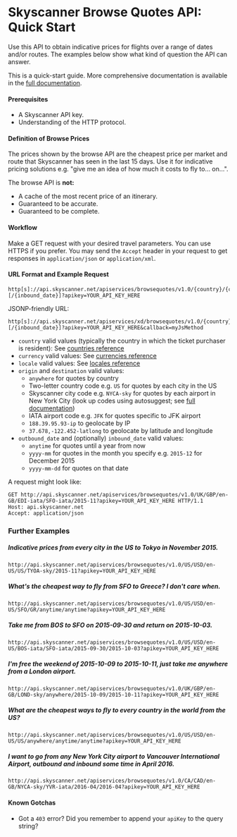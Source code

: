 # Skyscanner Browse Quotes API: Quick Start

Use this API to obtain indicative prices for flights over a range of dates and/or routes. The examples below show what kind of question the API can answer.

This is a quick-start guide. More comprehensive documentation is available in the [full documentation].

#### Prerequisites

* A Skyscanner API key.
* Understanding of the HTTP protocol.

#### Definition of Browse Prices

The prices shown by the browse API are the cheapest price per market and route that Skyscanner has seen in the last 15 days. Use it for indicative pricing solutions e.g. "give me an idea of how much it costs to fly to... on...".

The browse API is **not:**

* A cache of the most recent price of an itinerary.
* Guaranteed to be accurate.
* Guaranteed to be complete.

#### Workflow

Make a GET request with your desired travel parameters. You can use HTTPS if you prefer. You may send the `Accept` header in your request to get responses in `application/json` or `application/xml`.

#### URL Format and Example Request

``` http
http[s]://api.skyscanner.net/apiservices/browsequotes/v1.0/{country}/{currency}/{locale}/{origin}/{destination}/{outbound_date}[/{inbound_date}]?apikey=YOUR_API_KEY_HERE
```

JSONP-friendly URL:
``` http
http[s]://api.skyscanner.net/apiservices/xd/browsequotes/v1.0/{country}/{currency}/{locale}/{origin}/{destination}/{outbound_date}[/{inbound_date}]?apikey=YOUR_API_KEY_HERE&callback=myJsMethod
```

* `country` valid values (typically the country in which the ticket purchaser is resident): See [countries reference]
* `currency` valid values: See [currencies reference]
* `locale` valid values: See [locales reference]
* `origin` and `destination` valid values:
  * `anywhere` for quotes by country
  * Two-letter country code e.g. `US` for quotes by each city in the US
  * Skyscanner city code e.g. `NYCA-sky` for quotes by each airport in New York City (look up codes using autosuggest; see [full documentation])
  * IATA airport code e.g. `JFK` for quotes specific to JFK airport
  * `188.39.95.93-ip` to geolocate by IP
  * `37.678,-122.452-latlong` to geolocate by latitude and longitude
* `outbound_date` and (optionally) `inbound_date` valid values:
  * `anytime` for quotes until a year from now
  * `yyyy-mm` for quotes in the month you specify e.g. `2015-12` for December 2015
  * `yyyy-mm-dd` for quotes on that date

A request might look like:

``` http
GET http://api.skyscanner.net/apiservices/browsequotes/v1.0/UK/GBP/en-GB/EDI-iata/SFO-iata/2015-11?apikey=YOUR_API_KEY_HERE HTTP/1.1
Host: api.skyscanner.net
Accept: application/json
```
  
### Further Examples
  
##### Indicative prices from every city in the US to Tokyo in November 2015.

`http://api.skyscanner.net/apiservices/browsequotes/v1.0/US/USD/en-US/US/TYOA-sky/2015-11?apikey=YOUR_API_KEY_HERE`

##### What's the cheapest way to fly from SFO to Greece? I don't care when.

`http://api.skyscanner.net/apiservices/browsequotes/v1.0/US/USD/en-US/SFO/GR/anytime/anytime?apikey=YOUR_API_KEY_HERE`

##### Take me from BOS to SFO on 2015-09-30 and return on 2015-10-03.

`http://api.skyscanner.net/apiservices/browsequotes/v1.0/US/USD/en-US/BOS-iata/SFO-iata/2015-09-30/2015-10-03?apikey=YOUR_API_KEY_HERE`

##### I'm free the weekend of 2015-10-09 to 2015-10-11, just take me anywhere from a London airport.

`http://api.skyscanner.net/apiservices/browsequotes/v1.0/UK/GBP/en-GB/LOND-sky/anywhere/2015-10-09/2015-10-11?apikey=YOUR_API_KEY_HERE`

##### What are the cheapest ways to fly to every country in the world from the US?

`http://api.skyscanner.net/apiservices/browsequotes/v1.0/US/USD/en-US/US/anywhere/anytime/anytime?apikey=YOUR_API_KEY_HERE`

##### I want to go from any New York City airport to Vancouver International Airport, outbound and inbound some time in April 2016.

`http://api.skyscanner.net/apiservices/browsequotes/v1.0/CA/CAD/en-GB/NYCA-sky/YVR-iata/2016-04/2016-04?apikey=YOUR_API_KEY_HERE`

#### Known Gotchas

* Got a `403` error? Did you remember to append your `apiKey` to the query string?

  [full documentation]: <http://business.skyscanner.net/portal/en-GB/Documentation/ApiOverview>
  [currencies reference]: <http://business.skyscanner.net/portal/en-GB/Documentation/Currencies>
  [locales reference]: <http://business.skyscanner.net/portal/en-GB/Documentation/Locales>
  [countries reference]: <http://business.skyscanner.net/portal/en-GB/Documentation/Markets>